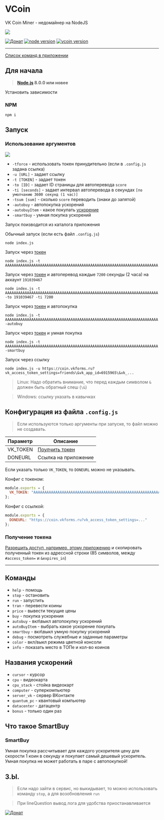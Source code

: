 # VCoin

VK Coin Miner - недомайнер на NodeJS


![](https://pp.userapi.com/c855028/v855028357/1734f/9kFW8iHOxHc.jpg)


[![Донат](https://img.shields.io/badge/Донат-Qiwi-orange.svg)](https://qiwi.me/xtcry)
[![node version](https://img.shields.io/badge/node->%3D8.0-blue.svg?style=flat-square)](https://nodejs.org/)
[![vcoin version](https://img.shields.io/badge/VCoin-1.4.1-purple.svg?style=flat-square)](https://github.com/xTCry/VCoin/)

***

[Список команд в приложении](#команды)

## Для начала
> **[Node.js](https://nodejs.org/) 8.0.0 или новее**

Установить зависимости
### NPM
```shell
npm i
```

## Запуск

### Использование аргументов

![](https://pp.userapi.com/c847020/v847020485/1d72be/ktfWqwnMjEY.jpg)

* `-tforce`         - использовать токен принудительно (если в `.config.js` задана ссылка)
* `-u [URL]`        - задает ссылку
* `-t [TOKEN]`      - задает токен
* `-to [ID]`        - задает ID страницы для автоперевода `score`
* `-ti [seconds]`   - задает интервал автоперевода в секундах `[по умолчанию 3600 секунд (1 час)]`
* `-tsum [sum]`     - сколько `score` переводить (знаки до запятой)
* `-autobuy`        - автопокупка ускорений
* `-autobuyItem`    - какое покупать [ускорение](#названия-ускорений)
* `-smartbuy`       - умная покупка ускорений


Запуск поизводится из каталога приложения

Обычный запуск (если есть файл `.config.js`)
```shell
node index.js
```

Запуск через [токен](#получение-токена)
```shell
node index.js -t AAAAAAAAAAAAAAAAAAAAAAAAAAAAAAAAAAAAAAAAAAAAAAAAAAAAAAAAAAAAAAAAAAAAAA
```

Запуск через [токен](#получение-токена) и автоперевод каждые `7200` секунды (2 часа) на аккаунт `191039467`
```shell
node index.js -t AAAAAAAAAAAAAAAAAAAAAAAAAAAAAAAAAAAAAAAAAAAAAAAAAAAAAAAAAAAAAAAAAAAAAA -to 191039467 -ti 7200 
```

Запуск через [токен](#получение-токена) и автопокупка
```shell
node index.js -t AAAAAAAAAAAAAAAAAAAAAAAAAAAAAAAAAAAAAAAAAAAAAAAAAAAAAAAAAAAAAAAAAAAAAA -autobuy
```

Запуск через [токен](#получение-токена) и умная покупка
```shell
node index.js -t AAAAAAAAAAAAAAAAAAAAAAAAAAAAAAAAAAAAAAAAAAAAAAAAAAAAAAAAAAAAAAAAAAAAAA -smartbuy
```

Запуск через ссылку
```shell
node index.js -u https://coin.vkforms.ru?vk_access_token_settings=friends\&vk_app_id=6915965\&vk_...
```
> Linux: Надо обратить внимание, что перед каждым символом `&` должен быть обратный слеш (`\&`)

> Windows: ссылку указать в кавычках 


## Конфигурация из файла `.config.js`

> Если используются только аргументы при запуске, то файл можно не создавать.


| Параметр | Описание                             |
|----------|--------------------------------------|
| VK_TOKEN | [Поулчить токен](#получение-токена)  |
| DONEURL  | Ссылка на приложение                 |

Если указать только ```VK_TOKEN```, то `DONEURL` можно не указывать.

Конфиг с токеном:
```js
module.exports = {
  VK_TOKEN: "AAAAAAAAAAAAAAAAAAAAAAAAAAAAAAAAAAAAAAAAAAAAAAAAAAAAAAAAAAAAAAAAAAAAAA",
};
```

Конфиг с ссылкой:
```js
module.exports = {
  DONEURL: "https://coin.vkforms.ru?vk_access_token_settings=..."
};
```

### Получение токена

[Разрешить доступ, например, этому приложению](https://vk.cc/9eSo1E) и скопировать полученный токен из адрессной строки (85 символов, между `#access_token=` и `&expires_in`) 

***


## Команды

- `help` - помощь 
- `stop` - остановить 
- `run` - запустить 
- `tran` - перевести коины
- `price` - вывести текущие цены 
- `buy` - покупка ускорения
- `autobuy` - вкл\выкл автопокупку ускорений
- `autoBuyItem` - выбрать какое ускорение покупать
- `smartbuy` - вкл\выкл умную покупку ускорений
- `debug` - посмотреть служебные и заданные параметры
- `color` - вкл/выкл режима цветной консоли
- `info` - показать место в ТОПе и кол-во коинов

## Названия ускорений
- `cursor` - курсор
- `cpu` - видеокарта
- `cpu_stack` - стойка видеокарт
- `computer` - суперкомпьютер
- `server_vk` - сервер ВКонтакте
- `quantum_pc` - квантовый компьютер
- `datacenter` - датацентр
- `bonus` - только один раз

## Что такое SmartBuy

### SmartBuy
Умная покупка рассчитывает для каждого ускорителя цену для скорости 1 коин в секунду и покупает самый дешевый ускоритель.
Умная покупка не может работать в паре с автопокупкой!


## З.Ы.
> Если надо зайти в сервис, но выкидывает, то можно использовать команду `stop`, а для возобновления `run`

<!-- > При переводе берется незначительная комиссия в виде `0,1%` для статистики -->

> При lineQuestion вывод лога для удобства приостанавливается


[![Донат](https://img.shields.io/badge/Донат-Qiwi-orange.svg)](https://qiwi.me/xtcry)
